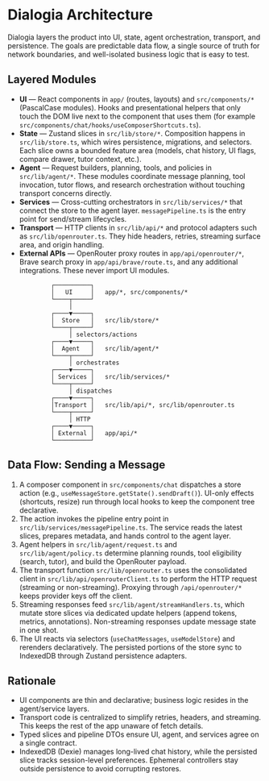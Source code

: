 # Dialogia Architecture

Dialogia layers the product into UI, state, agent orchestration, transport, and persistence. The
goals are predictable data flow, a single source of truth for network boundaries, and well-isolated
business logic that is easy to test.

## Layered Modules

- **UI** — React components in `app/` (routes, layouts) and `src/components/*` (PascalCase modules).
  Hooks and presentational helpers that only touch the DOM live next to the component that uses
  them (for example `src/components/chat/hooks/useComposerShortcuts.ts`).
- **State** — Zustand slices in `src/lib/store/*`. Composition happens in `src/lib/store.ts`, which
  wires persistence, migrations, and selectors. Each slice owns a bounded feature area (models,
  chat history, UI flags, compare drawer, tutor context, etc.).
- **Agent** — Request builders, planning, tools, and policies in `src/lib/agent/*`. These modules
  coordinate message planning, tool invocation, tutor flows, and research orchestration without
  touching transport concerns directly.
- **Services** — Cross-cutting orchestrators in `src/lib/services/*` that connect the store to the
  agent layer. `messagePipeline.ts` is the entry point for send/stream lifecycles.
- **Transport** — HTTP clients in `src/lib/api/*` and protocol adapters such as
  `src/lib/openrouter.ts`. They hide headers, retries, streaming surface area, and origin handling.
- **External APIs** — OpenRouter proxy routes in `app/api/openrouter/*`, Brave search proxy in
  `app/api/brave/route.ts`, and any additional integrations. These never import UI modules.

```
            ┌──────────┐
            │   UI     │   app/*, src/components/*
            └────┬─────┘
                 │
            ┌────▼─────┐
            │  Store   │   src/lib/store/*
            └────┬─────┘
                 │ selectors/actions
            ┌────▼─────┐
            │  Agent   │   src/lib/agent/*
            └────┬─────┘
                 │ orchestrates
            ┌────▼─────┐
            │ Services │   src/lib/services/*
            └────┬─────┘
                 │ dispatches
            ┌────▼─────┐
            │Transport │   src/lib/api/*, src/lib/openrouter.ts
            └────┬─────┘
                 │ HTTP
            ┌────▼─────┐
            │ External │   app/api/*
            └──────────┘
```

## Data Flow: Sending a Message

1. A composer component in `src/components/chat` dispatches a store action (e.g.,
   `useMessageStore.getState().sendDraft()`). UI-only effects (shortcuts, resize) run through local
   hooks to keep the component tree declarative.
2. The action invokes the pipeline entry point in `src/lib/services/messagePipeline.ts`. The service
   reads the latest slices, prepares metadata, and hands control to the agent layer.
3. Agent helpers in `src/lib/agent/request.ts` and `src/lib/agent/policy.ts` determine planning
   rounds, tool eligibility (search, tutor), and build the OpenRouter payload.
4. The transport function `src/lib/openrouter.ts` uses the consolidated client in
   `src/lib/api/openrouterClient.ts` to perform the HTTP request (streaming or non-streaming).
   Proxying through `/api/openrouter/*` keeps provider keys off the client.
5. Streaming responses feed `src/lib/agent/streamHandlers.ts`, which mutate store slices via
   dedicated update helpers (append tokens, metrics, annotations). Non-streaming responses update
   message state in one shot.
6. The UI reacts via selectors (`useChatMessages`, `useModelStore`) and rerenders declaratively. The
   persisted portions of the store sync to IndexedDB through Zustand persistence adapters.

## Rationale

- UI components are thin and declarative; business logic resides in the agent/service layers.
- Transport code is centralized to simplify retries, headers, and streaming. This keeps the rest of
  the app unaware of fetch details.
- Typed slices and pipeline DTOs ensure UI, agent, and services agree on a single contract.
- IndexedDB (Dexie) manages long-lived chat history, while the persisted slice tracks session-level
  preferences. Ephemeral controllers stay outside persistence to avoid corrupting restores.
